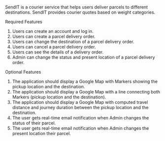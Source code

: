 SendIT is a courier service that helps users deliver parcels to different destinations. SendIT provides courier quotes based on weight categories.

Required Features
1. Users can create an account and log in.
2. Users can create a parcel delivery order.
3. Users can change the destination of a parcel delivery order.
4. Users can cancel a parcel delivery order.
5. Users can see the details of a delivery order.
6. Admin can change the status and present location of a parcel delivery order.

 
Optional Features
1. The application should display a Google Map with Markers showing the pickup location and the destination.
2. The application should display a Google Map with a line connecting both Markers (pickup location and the destination).
3. The application should display a Google Map with computed travel distance and journey duration between the pickup location and the destination.
4. The user gets real-time email notification when Admin changes the status of their parcel.
5. The user gets real-time email notification when Admin changes the present location their parcel. 
